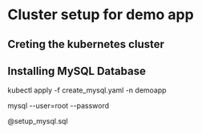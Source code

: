 # Cluster setup for demo app

## Creting the kubernetes cluster



## Installing MySQL Database


kubectl apply -f create_mysql.yaml -n demoapp

mysql --user=root --password

@setup_mysql.sql
